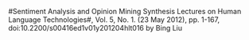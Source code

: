 #Sentiment Analysis and Opinion Mining Synthesis Lectures on Human Language Technologies#, Vol. 5, No. 1. (23 May 2012), pp. 1-167, doi:10.2200/s00416ed1v01y201204hlt016 by Bing Liu
